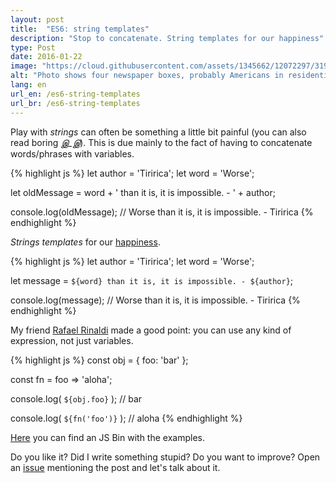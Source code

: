 ```yaml
---
layout: post
title:  "ES6: string templates"
description: "Stop to concatenate. String templates for our happiness"
type: Post
date: 2016-01-22
image: "https://cloud.githubusercontent.com/assets/1345662/12072297/319f5c76-b0bf-11e5-94c3-838746ffca56.jpg"
alt: "Photo shows four newspaper boxes, probably Americans in residential neighborhood"
lang: en
url_en: /es6-string-templates
url_br: /es6-string-templates
---
```


Play with *strings* can often be something a little bit painful (you can also read boring *இ_இ*). This is due mainly to the fact of having to concatenate words/phrases with variables.

{% highlight js %}
let author = 'Tiririca';
let word = 'Worse';

let oldMessage = word + ' than it is, it is impossible. - ' + author;

console.log(oldMessage);
// Worse than it is, it is impossible. - Tiririca
{% endhighlight %}

*Strings templates* for our [happiness](https://youtu.be/K02Cxo3fAC8?t=1m30s).

{% highlight js %}
let author = 'Tiririca';
let word = 'Worse';

let message = `${word} than it is, it is impossible. - ${author}`;

console.log(message);
// Worse than it is, it is impossible. - Tiririca
{% endhighlight %}

My friend [Rafael Rinaldi](https://twitter.com/rafaelrinaldi) made a good point: you can use any kind of expression, not just variables.

{% highlight js %}
const obj = {
  foo: 'bar'
};

const fn = foo => 'aloha';

console.log( `${obj.foo}` );
// bar

console.log( `${fn('foo')}` );
// aloha
{% endhighlight %}

[Here](http://jsbin.com/qovino/edit?js,console) you can find an JS Bin with the examples.

Do you like it? Did I write something stupid? Do you want to improve? Open an [issue](https://github.com/raphaelfabeni/raphaelfabeni.github.io/issues) mentioning the post and let's talk about it.
